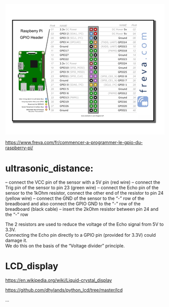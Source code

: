 ![GPIO.jpg](../GPIO.png)

https://www.freva.com/fr/commencer-a-programmer-le-gpio-du-raspberry-pi/

# ultrasonic_distance:

– connect the VCC pin of the sensor with a 5V pin (red wire)
– connect the Trig pin of the sensor to pin 23 (green wire)
– connect the Echo pin of the sensor to the 1kOhm resistor, connect the other end of the resistor to pin 24 (yellow wire)
– connect the GND of the sensor to the “-” row of the breadboard and also connect the GPIO GND to the “-” row of the breadboard (black cable)
– insert the 2kOhm resistor between pin 24 and the “-” row

The 2 resistors are used to reduce the voltage of the Echo signal from 5V to 3.3V.  
Connecting the Echo pin directly to a GPIO pin (provided for 3.3V) could damage it.  
We do this on the basis of the “Voltage divider” principle.

# LCD_display

https://en.wikipedia.org/wiki/Liquid-crystal_display

https://github.com/dhylands/python_lcd/tree/master/lcd

...

